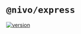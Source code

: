 # `@nivo/express`

[![version](https://img.shields.io/npm/v/@nivo/express.svg?style=flat-square)](https://www.npmjs.com/package/@nivo/express)
